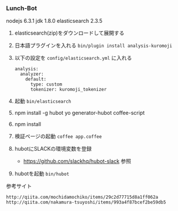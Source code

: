 ### Lunch-Bot

nodejs 6.3.1
jdk 1.8.0
elasticsearch 2.3.5

1. elasticsearch(zip)をダウンロードして展開する
1. 日本語プラグインを入れる `bin/plugin install analysis-kuromoji`
1. 以下の設定を `config/elasticsearch.yml` に入れる

       analysis:
         analyzer:
           default:
             type: custom
             tokenizer: kuromoji_tokenizer

1. 起動 `bin/elasticsearch`
1. npm install -g hubot yo generator-hubot coffee-script
1. npm install
1. 検証ページの起動 `coffee app.coffee`
1. hubotにSLACKの環境変数を登録
   - https://github.com/slackhq/hubot-slack 参照
1. hubotを起動 `bin/hubot`

参考サイト

`http://qiita.com/mochidamochiko/items/29c2d77715d8a1ff062a`
`http://qiita.com/nakamura-tsuyoshi/items/993a4f87bcef2be59db5`
